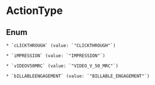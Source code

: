 
# ActionType

## Enum


    * `cLICKTHROUGH` (value: `"CLICKTHROUGH"`)

    * `iMPRESSION` (value: `"IMPRESSION"`)

    * `vIDEOV50MRC` (value: `"VIDEO_V_50_MRC"`)

    * `bILLABLEENGAGEMENT` (value: `"BILLABLE_ENGAGEMENT"`)



